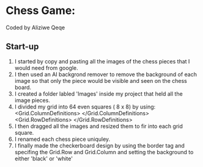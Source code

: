 # Chess Game:
Coded by Aliziwe Qeqe

## Start-up
1. I started by  copy and pasting all the images of the chess pieces that I would need from google.
2. I then used an AI backgrond remover to remove the background of each image so that only the piece would be visible and seen on the chess board.
3. I created a folder labled 'Images' inside my project that held all the image pieces.
4. I divided my grid into 64 even squares ( 8 x 8) by using:
       <Grid.ColumnDefinitions>
          <ColumnDefinition></ColumnDefinition>
       </Grid.ColumnDefinitions>
       <Grid.RowDefinitions>
          <RowDefinition></RowDefinition>
       </Grid.RowDefinitions>
5. I then dragged all the images and resized them to fir into each grid square.
6. I renamed each chess piece uniquley.
7. I finally made the checkerboard design by using the border tag and specifing the Grid.Row and Grid.Column and setting the background to either 'black' or 'white'
